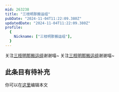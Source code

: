 ```yaml
---
mid: 263238
title: "三枝明那搬运组"
pubDate: "2024-11-04T11:22:09.380Z"
updatedDate: "2024-11-04T11:22:09.380Z"
profile:
  {
    Nickname: ["三枝明那搬运组"],
  }
---
```


关注[三枝明那搬运组](https://space.bilibili.com/263238)谢谢喵~ 关注[三枝明那搬运组](https://space.bilibili.com/263238)谢谢喵~

## 此条目有待补充
你可以在[这里](https://github.com/Yuhanawa/VTuber.ICU-Content/edit/master/v/三枝明那搬运组/index.md)编辑本文
